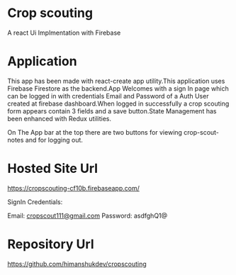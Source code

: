 # Crop scouting
A react Ui Implmentation with  Firebase

# Application  

This app has been made with react-create app utility.This application uses  Firebase Firestore as the backend.App Welcomes  with a sign In page which can be logged in with credentials Email and Password of a Auth User created at firebase dashboard.When logged in successfully a crop scouting form appears contain 3 fields and a save button.State Management has been enhanced with Redux utilities.

On The App bar at the top there are two buttons for viewing crop-scout-notes and for logging out.

# Hosted Site Url

https://cropscouting-cf10b.firebaseapp.com/

SignIn Credentials: 

Email:  cropscout111@gmail.com
Password: asdfghQ1@

# Repository Url
https://github.com/himanshukdev/cropscouting

